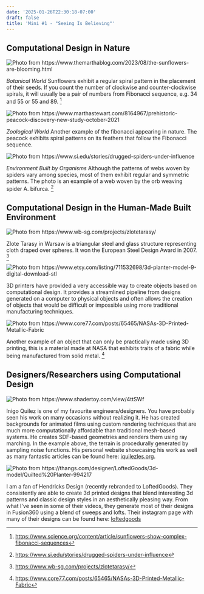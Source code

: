 ```yaml
---
date: '2025-01-26T22:30:18-07:00'
draft: false
title: 'Mini #1 - "Seeing Is Believing"'
---
```


## Computational Design in Nature

![](sunflower.jpg "Photo from https://www.themarthablog.com/2023/08/the-sunflowers-are-blooming.html")

_Botanical World_ Sunflowers exhibit a regular spiral pattern in the placement of their seeds. If you count the number of clockwise and counter-clockwise spirals, it will usually be a pair of numbers from Fibonacci sequence, e.g. 34 and 55 or 55 and 89. [^sunflower]

[^sunflower]: https://www.science.org/content/article/sunflowers-show-complex-fibonacci-sequences


![](peacock.jpg "Photo from https://www.marthastewart.com/8164967/prehistoric-peacock-discovery-new-study-october-2021")

_Zoological World_ Another example of the fibonacci appearing in nature. The peacock exhibits spiral patterns on its feathers that follow the Fibonacci sequence.


![](web.jpg "Photo from https://www.si.edu/stories/drugged-spiders-under-influence")

_Environment Built by Organisms_ Although the patterns of webs woven by spiders vary among species, most of them exhibit regular and symmetric patterns. The photo is an example of a web woven by the orb weaving spider A. bifurca. [^spider]

[^spider]: https://www.si.edu/stories/drugged-spiders-under-influence


## Computational Design in the Human-Made Built Environment

![](zloty.jpg "Photo from https://www.wb-sg.com/projects/zlotetarasy/")

Zlote Tarasy in Warsaw is a triangular steel and glass structure representing cloth draped over spheres. It won the European Steel Design Award in 2007. [^zloty]

[^zloty]: https://www.wb-sg.com/projects/zlotetarasy/

![](pot.jpg "Photo from https://www.etsy.com/listing/711532698/3d-planter-model-9-digital-download-stl")

3D printers have provided a very accessible way to create objects based on computational design. It provides a streamlined pipeline from designs generated on a computer to physical objects and often allows the creation of objects that would be difficult or impossible using more traditional manufacturing techniques.

![](fabric.jpg "Photo from https://www.core77.com/posts/65465/NASAs-3D-Printed-Metallic-Fabric")

Another example of an object that can only be practically made using 3D printing, this is a material made at NASA that exhibits traits of a fabric while being manufactured from solid metal. [^fabric]

[^fabric]: https://www.core77.com/posts/65465/NASAs-3D-Printed-Metallic-Fabric

## Designers/Researchers using Computational Design

![](iq.png "Photo from https://www.shadertoy.com/view/4ttSWf")

Inigo Quilez is one of my favourite engineers/designers. You have probably seen his work on many occasions without realizing it. He has created backgrounds for animated films using custom rendering techniques that are much more computationally affordable than traditional mesh-based systems. He creates SDF-based geometries and renders them using ray marching. In the example above, the terrain is procedurally generated by sampling noise functions. His personal website showcasing his work as well as many fantastic articles can be found here: [iquilezles.org](https://iquilezles.org).

![](hendr.jpg "Photo from https://thangs.com/designer/LoftedGoods/3d-model/Quilted%20Planter-994217")

I am a fan of Hendricks Design (recently rebranded to LoftedGoods). They consistently are able to create 3d printed designs that blend interesting 3d patterns and classic design styles in an aesthetically pleasing way. From what I've seen in some of their videos, they generate most of their designs in Fusion360 using a blend of sweeps and lofts. Their instagram page with many of their designs can be found here: [loftedgoods](https://www.instagram.com/loftedgoods)
